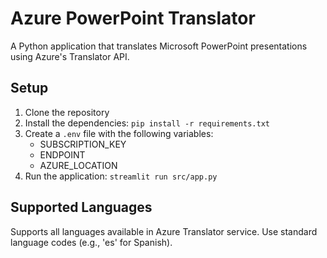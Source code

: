 # Azure PowerPoint Translator

A Python application that translates Microsoft PowerPoint presentations using Azure's Translator API.

## Setup

1. Clone the repository
2. Install the dependencies: `pip install -r requirements.txt`
3. Create a `.env` file with the following variables:
   - SUBSCRIPTION_KEY
   - ENDPOINT
   - AZURE_LOCATION
4. Run the application: `streamlit run src/app.py`

## Supported Languages
Supports all languages available in Azure Translator service. Use standard language codes (e.g., 'es' for Spanish).
